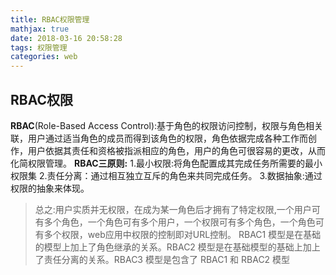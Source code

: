 ```yaml
---
title: RBAC权限管理
mathjax: true
date: 2018-03-16 20:58:28
tags: 权限管理
categories: web
---
```

##  RBAC权限
<b>RBAC</b>(Role-Based Access Control):基于角色的权限访问控制，权限与角色相关联，用户通过适当角色的成员而得到该角色的权限，角色依据完成各种工作而创作，用户依据其责任和资格被指派相应的角色，用户的角色可很容易的更改，从而化简权限管理。
<b>RBAC三原则:</b>
     1.最小权限:将角色配置成其完成任务所需要的最小权限集
     2.责任分离：通过相互独立互斥的角色来共同完成任务。
     3.数据抽象:通过权限的抽象来体现。
    
   > 总之:用户实质并无权限，在成为某一角色后才拥有了特定权限,一个用户可有多个角色，一个角色可有多个用户，一个权限可有多个角色，一个角色可有多个权限，web应用中权限的控制即对URL控制。
   RBAC1 模型是在基础的模型上加上了角色继承的关系。RBAC2 模型是在基础模型的基础上加上了责任分离的关系。RBAC3 模型是包含了 RBAC1 和 RBAC2 模型
